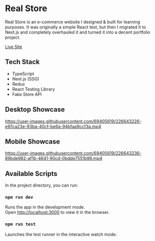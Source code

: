 # Real Store

Real Store is an e-commerce website I designed & built for learning purposes. It was originally a simple React test, but then I migrated it to Next.js and completely overhauled it and turned it into a decent portfolio project.

[Live Site](https://real-store.sanberk.dev/)

## Tech Stack
- TypeScript
- Next.js (SSG)
- Redux
- React Testing Library
- Fake Store API

## Desktop Showcase
https://user-images.githubusercontent.com/69405619/226643226-e97ca23e-93ba-40cf-be6a-94bfaa9ccf3a.mp4


## Mobile Showcase
https://user-images.githubusercontent.com/69405619/226643236-89bde982-af1b-4641-90cd-0bdde7551b96.mp4

## Available Scripts

In the project directory, you can run:

### `npm run dev`

Runs the app in the development mode.\
Open [http://localhost:3000](http://localhost:3000) to view it in the browser.

### `npm run test`

Launches the test runner in the interactive watch mode.
